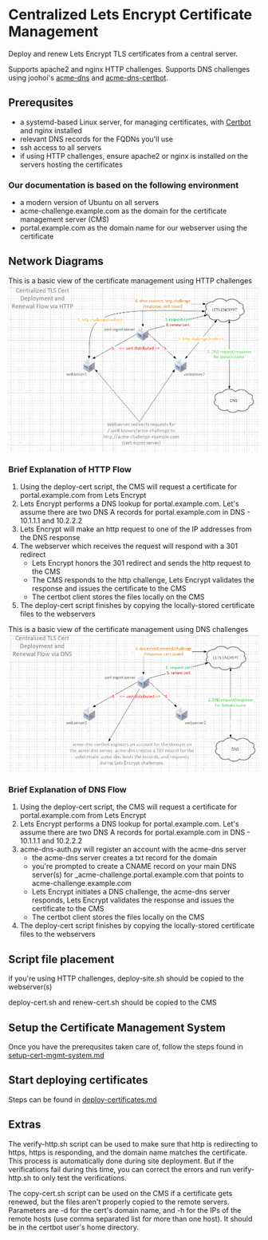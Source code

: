 # Centralized Lets Encrypt Certificate Management

Deploy and renew Lets Encrypt TLS certificates from a central server.

Supports apache2 and nginx HTTP challenges. Supports DNS challenges using joohoi's [acme-dns](https://github.com/joohoi/acme-dns) and [acme-dns-certbot](https://github.com/joohoi/acme-dns-certbot-joohoi).

## Prerequsites

- a systemd-based Linux server, for managing certificates, with [Certbot](https://certbot.eff.org/instructions) and nginx installed
- relevant DNS records for the FQDNs you'll use
- ssh access to all servers
- if using HTTP challenges, ensure apache2 or nginx is installed on the servers hosting the certificates

### Our documentation is based on the following environment

- a modern version of Ubuntu on all servers
- acme-challenge.example.com as the domain for the certificate management server (CMS)
- portal.example.com as the domain name for our webserver using the certificate

## Network Diagrams

This is a basic view of the certificate management using HTTP challenges
![TLS HTTP Flow](./tls-flow-http.gif)

### Brief Explanation of HTTP Flow

1. Using the deploy-cert script, the CMS will request a certificate for portal.example.com from Lets Encrypt
2. Lets Encrypt performs a DNS lookup for portal.example.com. Let's assume there are two DNS A records for portal.example.com in DNS - 10.1.1.1 and 10.2.2.2
3. Lets Encrypt will make an http request to one of the IP addresses from the DNS response
4. The webserver which receives the request will respond with a 301 redirect
    - Lets Encrypt honors the 301 redirect and sends the http request to the CMS
    - The CMS responds to the http challenge, Lets Encrypt validates the response and issues the certificate to the CMS
    - The certbot client stores the files locally on the CMS
5. The deploy-cert script finishes by copying the locally-stored certificate files to the webservers

This is a basic view of the certificate management using DNS challenges
![TLS DNS Flow](./tls-flow-dns.gif)

### Brief Explanation of DNS Flow

1. Using the deploy-cert script, the CMS will request a certificate for portal.example.com from Lets Encrypt
2. Lets Encrypt performs a DNS lookup for portal.example.com. Let's assume there are two DNS A records for portal.example.com in DNS - 10.1.1.1 and 10.2.2.2
3. acme-dns-auth.py will register an account with the acme-dns server
    - the acme-dns server creates a txt record for the domain
    - you're prompted to create a CNAME record on your main DNS server(s) for _acme-challenge.portal.example.com that points to acme-challenge.example.com
    - Lets Encrypt initiates a DNS challenge, the acme-dns server responds, Lets Encrypt validates the response and issues the certificate to the CMS
    - The certbot client stores the files locally on the CMS
4. The deploy-cert script finishes by copying the locally-stored certificate files to the webservers

## Script file placement

if you're using HTTP challenges, deploy-site.sh should be copied to the webserver(s)

deploy-cert.sh and renew-cert.sh should be copied to the CMS

## Setup the Certificate Management System

Once you have the prerequsites taken care of, follow the steps found in [setup-cert-mgmt-system.md](setup-cert-mgmt-system.md)

## Start deploying certificates

Steps can be found in [deploy-certificates.md](deploy-certificates.md)

## Extras

The verify-http.sh script can be used to make sure that http is redirecting to https, https is responding, and the domain name matches the certificate.
This process is automatically done during site deployment. But if the verifications fail during this time, you can correct the errors and run verify-http.sh to only test the verifications.

The copy-cert.sh script can be used on the CMS if a certificate gets renewed, but the files aren't properly copied to the remote servers. Parameters are -d for the cert's domain name, and -h for the IPs of the remote hosts (use comma separated list for more than one host). It should be in the certbot user's home directory.
